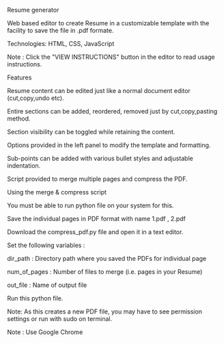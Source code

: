 Resume generator

Web based editor to create Resume in a customizable template with the facility to save the file in .pdf formate.

Technologies: HTML, CSS, JavaScript

Note : Click the "VIEW INSTRUCTIONS" button in the editor to read usage instructions.

Features

Resume content can be edited just like a normal document editor (cut,copy,undo etc).

Entire sections can be added, reordered, removed just by cut,copy,pasting method.

Section visibility can be toggled while retaining the content.

Options provided in the left panel to modify the template and formatting.

Sub-points can be added with various bullet styles and adjustable indentation.

Script provided to merge multiple pages and compress the PDF.

Using the merge & compress script

You must be able to run python file on your system for this.

Save the individual pages in PDF format with name 1.pdf , 2.pdf

Download the compress_pdf.py file and open it in a text editor.

Set the following variables :

dir_path : Directory path where you saved the PDFs for individual page

num_of_pages : Number of files to merge (i.e. pages in your Resume)

out_file : Name of output file

Run this python file.



Note: As this creates a new PDF file, you may have to see permission settings or run with sudo on terminal.

Note : Use Google Chrome
